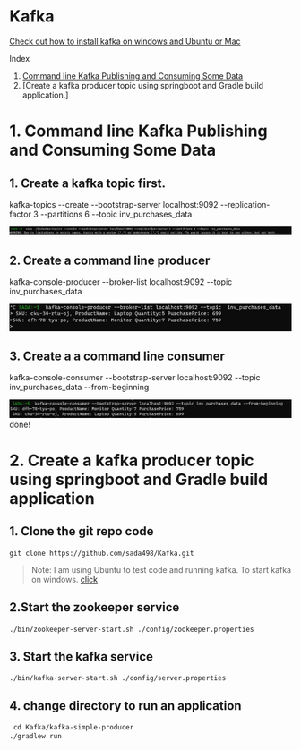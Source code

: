 # Kafka
[Check out how to install kafka on windows and Ubuntu or Mac](https://github.com/sada498/kafka-java-scala-mariadb)
 
 Index 
 1. [Command line Kafka Publishing and Consuming Some Data](https://github.com/sada498/Kafka#1-command-line-kafka-publishing-and-consuming-some-data)
 2. [Create a kafka producer topic using springboot and Gradle build application.]
# 1. Command line Kafka Publishing and Consuming Some Data
## 1. Create a kafka topic first.
   kafka-topics --create --bootstrap-server localhost:9092 --replication-factor 3 --partitions 6 --topic inv_purchases_data
   
![](https://github.com/sada498/Kafka/blob/main/img/topic.JPG)
## 2. Create a command line  producer
   kafka-console-producer --broker-list localhost:9092 --topic inv_purchases_data
   
![](https://github.com/sada498/Kafka/blob/main/img/cmdkafkaproducer.JPG)   
## 3. Create a a command line consumer
   kafka-console-consumer --bootstrap-server localhost:9092 --topic inv_purchases_data --from-beginning
   
 ![](https://github.com/sada498/Kafka/blob/main/img/consumer.JPG)  
   done!
# 2. Create a kafka producer topic using springboot and Gradle build application

## 1. Clone the git repo code 
    git clone https://github.com/sada498/Kafka.git 
    
> Note: I am using Ubuntu to test code and running kafka. To start kafka on windows. [click](https://github.com/sada498/kafka-java-scala-mariadb/blob/main/README.md#kafka-download-for-windows)
## 2.Start the zookeeper service

    ./bin/zookeeper-server-start.sh ./config/zookeeper.properties 
## 3. Start the kafka service

    ./bin/kafka-server-start.sh ./config/server.properties 
    
## 4. change directory to run an application
     cd Kafka/kafka-simple-producer
    ./gradlew run
